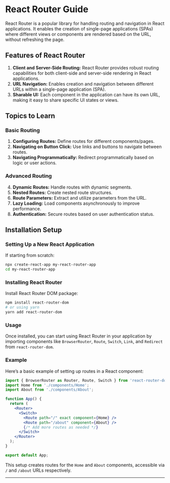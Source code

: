 
# React Router Guide
React Router is a popular library for handling routing and navigation in React applications. It enables the creation of single-page applications (SPAs) where different views or components are rendered based on the URL, without refreshing the page.

## Features of React Router
1. **Client and Server-Side Routing:** React Router provides robust routing capabilities for both client-side and server-side rendering in React applications.
2. **URL Navigation:** Enables creation and navigation between different URLs within a single-page application (SPA).
3. **Sharable UI:** Each component in the application can have its own URL, making it easy to share specific UI states or views.

## Topics to Learn

### Basic Routing
1. **Configuring Routes:** Define routes for different components/pages.
2. **Navigating on Button Click:** Use links and buttons to navigate between routes.
3. **Navigating Programmatically:** Redirect programmatically based on logic or user actions.

### Advanced Routing
4. **Dynamic Routes:** Handle routes with dynamic segments.
5. **Nested Routes:** Create nested route structures.
6. **Route Parameters:** Extract and utilize parameters from the URL.
7. **Lazy Loading:** Load components asynchronously to improve performance.
8. **Authentication:** Secure routes based on user authentication status.

## Installation Setup

### Setting Up a New React Application
If starting from scratch:
```bash
npx create-react-app my-react-router-app
cd my-react-router-app
```

### Installing React Router
Install React Router DOM package:
```bash
npm install react-router-dom
# or using yarn
yarn add react-router-dom
```

### Usage
Once installed, you can start using React Router in your application by importing components like `BrowserRouter`, `Route`, `Switch`, `Link`, and `Redirect` from `react-router-dom`.

### Example
Here’s a basic example of setting up routes in a React component:
```jsx
import { BrowserRouter as Router, Route, Switch } from 'react-router-dom';
import Home from './components/Home';
import About from './components/About';

function App() {
  return (
    <Router>
      <Switch>
        <Route path="/" exact component={Home} />
        <Route path="/about" component={About} />
        {/* Add more routes as needed */}
      </Switch>
    </Router>
  );
}

export default App;
```

This setup creates routes for the `Home` and `About` components, accessible via `/` and `/about` URLs respectively.

---
